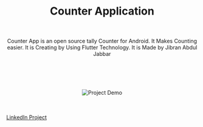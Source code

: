 <h1><center> Counter Application </center></h1>
<br>
<br>
<center> Counter App is an open source tally Counter for Android. It Makes Counting easier. It is Creating by Using Flutter Technology. It is Made by Jibran Abdul Jabbar </center>
<br>
<br>
<br>
<br>
<br>
<center><div><img src="https://ibb.co/MCfgVVX" alt="Project Demo"/></div></center>

<br> 
<br>

<a href="https://www.linkedin.com/posts/jibran-abdul-jabbar-249a66209_article-app-using-flutter-technology-this-activity-7021005662163734528-OHRm?utm_source=share&utm_medium=member_desktop">LinkedIn Project</a>
